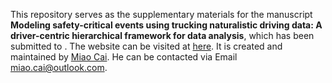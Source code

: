 This repository serves as the supplementary materials for the manuscript **Modeling safety-critical events using trucking naturalistic driving data: A driver-centric hierarchical framework for data analysis**, which has been submitted to [](). The website can be visited at [here](https://github.com/caimiao0714/500TruckStudy/settings). It is created and maintained by [Miao Cai](https://scholar.google.com/citations?user=kjFCzEkAAAAJ&hl=en). He can be contacted via Email [miao.cai@outlook.com](mailto:miao.cai@outlook.com).